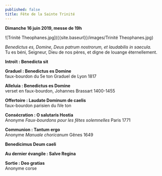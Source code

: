 ```yaml
---
published: false
title: Fête de la Sainte Trinité
---
```

**Dimanche 16 juin 2019, messe de 19h**

![Trinité Theophanes.jpg]({{site.baseurl}}/images/Trinité Theophanes.jpg)


*Benedictus es, Domine, Deus patrum nostrorum, et laudabilis in saecula.*  
Tu es béni, Seigneur, Dieu de nos pères, et digne de louange éternellement.

**Introït : Benedicta sit**

**Graduel : Benedictus es Domine**  
faux-bourdon du 5e ton Graduel de Lyon 1817

**Alleluia : Benedictus es Domine**  
verset en faux-bourdon, Johannes Brassart 1400-1455

**Offertoire : Laudate Dominum de caelis**  
faux-bourdon parisien du IVe ton

**Consécration : O salutaris Hostia**  
Anonyme *Faux-bourdons pour les fêtes solemnelles* Paris 1771

**Communion : Tantum ergo**  
Anonyme *Manuale choricanum* Gênes 1649

**Benedicimus Deum caeli**

**Au dernier évangile : Salve Regina**

**Sortie : Deo gratias**  
Anonyme corse